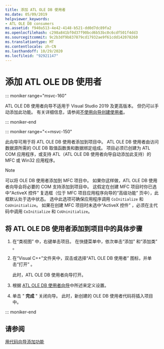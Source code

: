 ```yaml
---
title: 添加 ATL OLE DB 使用者
ms.date: 05/09/2019
helpviewer_keywords:
- ATL OLE DB consumers
ms.assetid: f940a513-4e42-4148-b521-dd0d7dc89fa2
ms.openlocfilehash: c298a841bf0d37f90bcd6b53bc0c6cdf501f4dd3
ms.sourcegitcommit: 9c2b3df9b837879cd17932ae9f61cdd142078260
ms.translationtype: MT
ms.contentlocale: zh-CN
ms.lasthandoff: 10/29/2020
ms.locfileid: "92921147"
---
```

# <a name="adding-an-atl-ole-db-consumer"></a>添加 ATL OLE DB 使用者

::: moniker range="msvc-160"

ATL OLE DB 使用者向导不适用于 Visual Studio 2019 及更高版本。 但仍可以手动添加此功能。 有关详细信息，请参阅[不使用向导创建使用者](../../data/oledb/creating-a-consumer-without-using-a-wizard.md)。

::: moniker-end

::: moniker range="<=msvc-150"

此向导可用于将 ATL OLE DB 使用者添加到项目中。 ATL OLE DB 使用者由访问数据源所需的 OLE DB 取值函数类和数据绑定组成。 项目必须已创建为 ATL COM 应用程序，或支持 ATL（ATL OLE DB 使用者向导自动添加此支持）的 MFC 或 Win32 应用程序。

> [!NOTE]
> 可以将 OLE DB 使用者添加到 MFC 项目中。 如果你这样做，ATL OLE DB 使用者向导会将必要的 COM 支持添加到项目中。 这假定在创建 MFC 项目时你已选中“ActiveX 控件”  复选框（位于 MFC 项目应用程序向导的“高级功能”  页中），此框默认处于选中状态。 选中此选项可确保应用程序调用 `CoInitialize` 和 `CoUninitialize`。 如果在创建 MFC 项目时未选中“ActiveX 控件”  ，必须在主代码中调用 `CoInitialize` 和 `CoUninitialize`。

## <a name="to-add-an-atl-ole-db-consumer-to-your-project"></a>将 ATL OLE DB 使用者添加到项目中的具体步骤

1. 在“类视图”  中，右键单击项目。 在快捷菜单中，依次单击“添加”  和“添加类”  。

1. 在“Visual C++”文件夹中，双击或选择“ATL OLE DB 使用者”  图标，并单击“打开”  。

   此时，ATL OLE DB 使用者向导打开。

1. 根据 [ATL OLE DB 使用者向导](../../atl/reference/atl-ole-db-consumer-wizard.md)中所述来定义设置。

1. 单击 " **完成** " 关闭向导。 此时，新创建的 OLE DB 使用者代码将插入项目中。

::: moniker-end

## <a name="see-also"></a>请参阅

[用代码向导添加功能](../../ide/adding-functionality-with-code-wizards-cpp.md)

